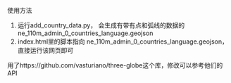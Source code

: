 使用方法

1. 运行add_country_data.py， 会生成有带有点和弧线的数据的ne_110m_admin_0_countries_language.geojson
2. index.html里的脚本指向 ne_110m_admin_0_countries_language.geojson，直接运行该网页即可

用了https://github.com/vasturiano/three-globe这个库，修改可以参考他们的API
